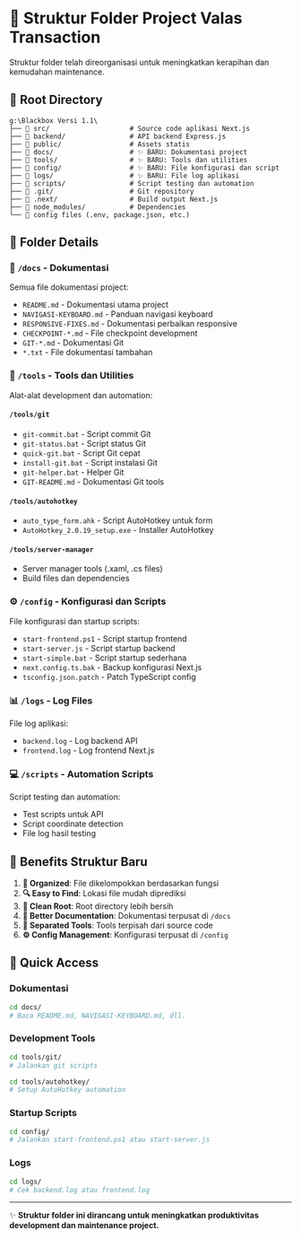 # 📁 Struktur Folder Project Valas Transaction

Struktur folder telah direorganisasi untuk meningkatkan kerapihan dan kemudahan maintenance.

## 📂 Root Directory
```
g:\Blackbox Versi 1.1\
├── 📁 src/                    # Source code aplikasi Next.js
├── 📁 backend/                # API backend Express.js
├── 📁 public/                 # Assets statis
├── 📁 docs/                   # ✨ BARU: Dokumentasi project
├── 📁 tools/                  # ✨ BARU: Tools dan utilities
├── 📁 config/                 # ✨ BARU: File konfigurasi dan script
├── 📁 logs/                   # ✨ BARU: File log aplikasi
├── 📁 scripts/                # Script testing dan automation
├── 📁 .git/                   # Git repository
├── 📁 .next/                  # Build output Next.js
├── 📁 node_modules/           # Dependencies
└── 🔧 config files (.env, package.json, etc.)
```

## 📁 Folder Details

### 📖 `/docs` - Dokumentasi
Semua file dokumentasi project:
- `README.md` - Dokumentasi utama project
- `NAVIGASI-KEYBOARD.md` - Panduan navigasi keyboard
- `RESPONSIVE-FIXES.md` - Dokumentasi perbaikan responsive
- `CHECKPOINT-*.md` - File checkpoint development
- `GIT-*.md` - Dokumentasi Git
- `*.txt` - File dokumentasi tambahan

### 🔧 `/tools` - Tools dan Utilities
Alat-alat development dan automation:

#### `/tools/git`
- `git-commit.bat` - Script commit Git
- `git-status.bat` - Script status Git  
- `quick-git.bat` - Script Git cepat
- `install-git.bat` - Script instalasi Git
- `git-helper.bat` - Helper Git
- `GIT-README.md` - Dokumentasi Git tools

#### `/tools/autohotkey`
- `auto_type_form.ahk` - Script AutoHotkey untuk form
- `AutoHotkey_2.0.19_setup.exe` - Installer AutoHotkey

#### `/tools/server-manager`
- Server manager tools (.xaml, .cs files)
- Build files dan dependencies

### ⚙️ `/config` - Konfigurasi dan Scripts
File konfigurasi dan startup scripts:
- `start-frontend.ps1` - Script startup frontend
- `start-server.js` - Script startup backend
- `start-simple.bat` - Script startup sederhana
- `next.config.ts.bak` - Backup konfigurasi Next.js
- `tsconfig.json.patch` - Patch TypeScript config

### 📊 `/logs` - Log Files
File log aplikasi:
- `backend.log` - Log backend API
- `frontend.log` - Log frontend Next.js

### 💻 `/scripts` - Automation Scripts
Script testing dan automation:
- Test scripts untuk API
- Script coordinate detection
- File log hasil testing

## 🎯 Benefits Struktur Baru

1. **📂 Organized**: File dikelompokkan berdasarkan fungsi
2. **🔍 Easy to Find**: Lokasi file mudah diprediksi
3. **🧹 Clean Root**: Root directory lebih bersih
4. **📝 Better Documentation**: Dokumentasi terpusat di `/docs`
5. **🔧 Separated Tools**: Tools terpisah dari source code
6. **⚙️ Config Management**: Konfigurasi terpusat di `/config`

## 🚀 Quick Access

### Dokumentasi
```bash
cd docs/
# Baca README.md, NAVIGASI-KEYBOARD.md, dll.
```

### Development Tools
```bash
cd tools/git/
# Jalankan git scripts

cd tools/autohotkey/
# Setup AutoHotkey automation
```

### Startup Scripts
```bash
cd config/
# Jalankan start-frontend.ps1 atau start-server.js
```

### Logs
```bash
cd logs/
# Cek backend.log atau frontend.log
```

---

✨ **Struktur folder ini dirancang untuk meningkatkan produktivitas development dan maintenance project.**
